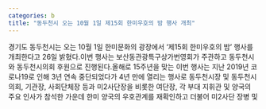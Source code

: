 ```yaml
---
categories: b
title: "동두천시 오는 10월 1일 제15회 한미우호의 밤 행사 개최"
---
```

경기도 동두천시는 오는 10월 1일 한미문화의 광장에서 &lsquo;제15회 한미우호의 밤&rsquo; 행사를 개최한다고 26일 밝혔다.이번 행사는 보산동관광특구상가번영회가 주관하고 동두천시와 동두천시의회 후원으로 진행된다.올해로 15주년을 맞는 이번 행사는 지난 2019년 코로나19로 인해 3년 연속 중단되었다가 4년 만에 열리는 행사로 동두천시장 및 동두천시의회, 기관장, 사회단체장 등과 미2사단장을 비롯한 여단장, 각 부대 지휘관 및 양국의 주요 인사가 참석한 가운데 한미 양국의 우호관계를 재확인하고 더불어 미2사단 장병 및